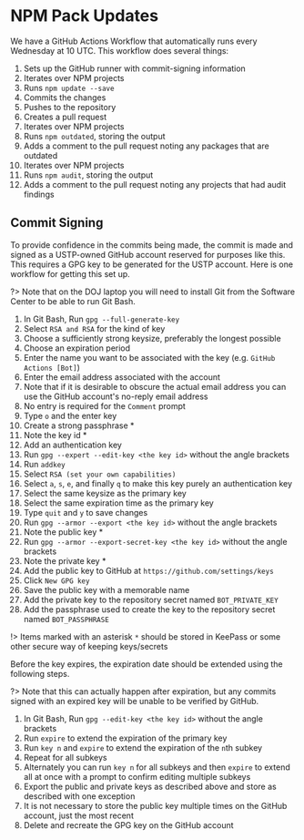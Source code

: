 # NPM Pack Updates

We have a GitHub Actions Workflow that automatically runs every Wednesday at 10 UTC. This workflow does several things:

1. Sets up the GitHub runner with commit-signing information
1. Iterates over NPM projects
  1. Runs `npm update --save`
1. Commits the changes
1. Pushes to the repository
1. Creates a pull request
1. Iterates over NPM projects
  1. Runs `npm outdated`, storing the output
1. Adds a comment to the pull request noting any packages that are outdated
1. Iterates over NPM projects
  1. Runs `npm audit`, storing the output
1. Adds a comment to the pull request noting any projects that had audit findings

## Commit Signing

To provide confidence in the commits being made, the commit is made and signed as a USTP-owned GitHub account reserved for purposes like this. This requires a GPG key to be generated for the USTP account. Here is one workflow for getting this set up.

?> Note that on the DOJ laptop you will need to install Git from the Software Center to be able to run Git Bash.

1. In Git Bash, Run `gpg --full-generate-key`
1. Select `RSA and RSA` for the kind of key
1. Choose a sufficiently strong keysize, preferably the longest possible
1. Choose an expiration period
1. Enter the name you want to be associated with the key (e.g. `GitHub Actions [Bot]`)
1. Enter the email address associated with the account
  1. Note that if it is desirable to obscure the actual email address you can use the GitHub account's no-reply email address
1. No entry is required for the `Comment` prompt
1. Type `o` and the enter key
1. Create a strong passphrase *
1. Note the key id *
1. Add an authentication key
  1. Run `gpg --expert --edit-key <the key id>` without the angle brackets
  1. Run `addkey`
  1. Select `RSA (set your own capabilities)`
  1. Select `a`, `s`, `e`, and finally `q` to make this key purely an authentication key
  1. Select the same keysize as the primary key
  1. Select the same expiration time as the primary key
  1. Type `quit` and `y` to save changes
1. Run `gpg --armor --export <the key id>` without the angle brackets
  1. Note the public key *
1. Run `gpg --armor --export-secret-key <the key id>` without the angle brackets
  1. Note the private key *
1. Add the public key to GitHub at `https://github.com/settings/keys`
  1. Click `New GPG key`
  1. Save the public key with a memorable name
1. Add the private key to the repository secret named `BOT_PRIVATE_KEY`
1. Add the passphrase used to create the key to the repository secret named `BOT_PASSPHRASE`

!> Items marked with an asterisk `*` should be stored in KeePass or some other secure way of keeping keys/secrets

Before the key expires, the expiration date should be extended using the following steps.

?> Note that this can actually happen after expiration, but any commits signed with an expired key will be unable to be verified by GitHub.

1. In Git Bash, Run `gpg --edit-key <the key id>` without the angle brackets
1. Run `expire` to extend the expiration of the primary key
1. Run `key n` and `expire` to extend the expiration of the `n`th subkey
  1. Repeat for all subkeys
  1. Alternately you can run `key n` for all subkeys and then `expire` to extend all at once with a prompt to confirm editing multiple subkeys
1. Export the public and private keys as described above and store as described with one exception
  1. It is not necessary to store the public key multiple times on the GitHub account, just the most recent
  1. Delete and recreate the GPG key on the GitHub account
